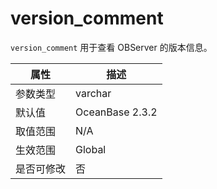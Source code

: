 version_comment 
====================================

`version_comment` 用于查看 OBServer 的版本信息。


| **属性** |     **描述**      |
|--------|-----------------|
| 参数类型   | varchar         |
| 默认值    | OceanBase 2.3.2 |
| 取值范围   | N/A             |
| 生效范围   | Global          |
| 是否可修改  | 否               |


